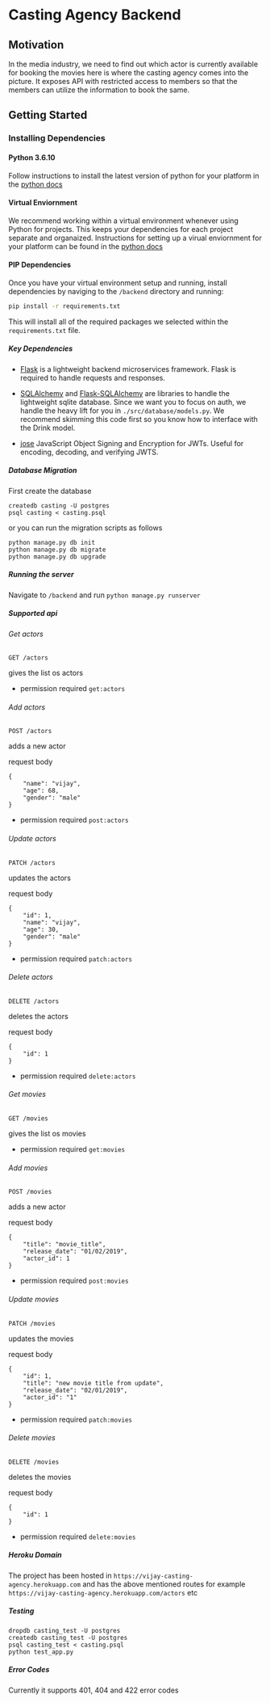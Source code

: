 # Casting Agency Backend

## Motivation

In the media industry, we need to find out which actor is currently available for booking the movies here is where the casting agency comes into the picture. It exposes API with restricted access to members so that the members can utilize the information to book the same.

## Getting Started

### Installing Dependencies

#### Python 3.6.10

Follow instructions to install the latest version of python for your platform in the [python docs](https://docs.python.org/3/using/unix.html#getting-and-installing-the-latest-version-of-python)

#### Virtual Enviornment

We recommend working within a virtual environment whenever using Python for projects. This keeps your dependencies for each project separate and organaized. Instructions for setting up a virual enviornment for your platform can be found in the [python docs](https://packaging.python.org/guides/installing-using-pip-and-virtual-environments/)

#### PIP Dependencies

Once you have your virtual environment setup and running, install dependencies by naviging to the `/backend` directory and running:

```bash
pip install -r requirements.txt
```

This will install all of the required packages we selected within the `requirements.txt` file.

##### Key Dependencies

- [Flask](http://flask.pocoo.org/)  is a lightweight backend microservices framework. Flask is required to handle requests and responses.

- [SQLAlchemy](https://www.sqlalchemy.org/) and [Flask-SQLAlchemy](https://flask-sqlalchemy.palletsprojects.com/en/2.x/) are libraries to handle the lightweight sqlite database. Since we want you to focus on auth, we handle the heavy lift for you in `./src/database/models.py`. We recommend skimming this code first so you know how to interface with the Drink model.

- [jose](https://python-jose.readthedocs.io/en/latest/) JavaScript Object Signing and Encryption for JWTs. Useful for encoding, decoding, and verifying JWTS.

##### Database Migration

First create the database
```
createdb casting -U postgres
psql casting < casting.psql
```
or you can run the migration scripts as follows
```
python manage.py db init
python manage.py db migrate
python manage.py db upgrade
```

##### Running the server

Navigate to `/backend` and run `python manage.py runserver`

##### Supported api

###### Get actors
```
GET /actors
```
gives the list os actors
- permission required `get:actors`

###### Add actors
```
POST /actors
```
adds a new actor

request body
```
{
	"name": "vijay",
	"age": 68,
	"gender": "male"
}
```
- permission required `post:actors`

###### Update actors
```
PATCH /actors
```
updates the actors

request body
```
{
	"id": 1,
	"name": "vijay",
	"age": 30,
	"gender": "male"
}
```
- permission required `patch:actors`

###### Delete actors
```
DELETE /actors
```
deletes the actors

request body
```
{
	"id": 1
}
```
- permission required `delete:actors`

###### Get movies
```
GET /movies
```
gives the list os movies
- permission required `get:movies`

###### Add movies
```
POST /movies
```
adds a new actor

request body
```
{
	"title": "movie_title",
	"release_date": "01/02/2019",
	"actor_id": 1
}
```
- permission required `post:movies`

###### Update movies
```
PATCH /movies
```
updates the movies

request body
```
{
	"id": 1,
	"title": "new movie title from update",
	"release_date": "02/01/2019",
	"actor_id": "1"
}
```
- permission required `patch:movies`

###### Delete movies
```
DELETE /movies
```
deletes the movies

request body
```
{
	"id": 1
}
```
- permission required `delete:movies`


##### Heroku Domain

The project has been hosted in `https://vijay-casting-agency.herokuapp.com` and has the above mentioned routes for example `https://vijay-casting-agency.herokuapp.com/actors` etc

##### Testing

```
dropdb casting_test -U postgres
createdb casting_test -U postgres
psql casting_test < casting.psql
python test_app.py
```

##### Error Codes

Currently it supports 401, 404 and 422 error codes